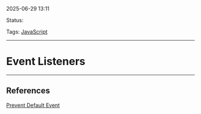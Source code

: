 
2025-06-29 13:11

Status:

Tags: [JavaScript](3%20-%20Tags/JavaScript.md)

---
# Event Listeners


 
---
## References
[Prevent Default Event](2%20-%20Source%20Material/FrontEnd%20Material/Prevent%20Default%20Event.md)